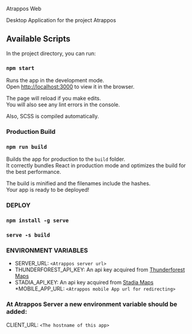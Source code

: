 Atrappos Web

Desktop Application for the project Atrappos

## Available Scripts

In the project directory, you can run:

### `npm start`

Runs the app in the development mode.<br />
Open [http://localhost:3000](http://localhost:3000) to view it in the browser.

The page will reload if you make edits.<br />
You will also see any lint errors in the console.

Also, SCSS is compiled automatically.

### Production Build

### `npm run build`

Builds the app for production to the `build` folder.<br />
It correctly bundles React in production mode and optimizes the build for the best performance.

The build is minified and the filenames include the hashes.<br />
Your app is ready to be deployed!

### DEPLOY
### `npm install -g serve`
### `serve -s build`

### ENVIRONMENT VARIABLES

* SERVER_URL: `<Atrappos server url>`
* THUNDERFOREST_API_KEY: An api key acquired from [Thunderforest Maps](https://www.thunderforest.com/)
* STADIA_API_KEY: An api key acquired from [Stadia Maps](https://stadiamaps.com/)
*MOBILE_APP_URL: `<Atrappos mobile App url for redirecting>`


### At Atrappos Server a new environment variable should be added:

CLIENT_URL: `<The hostname of this app>`
